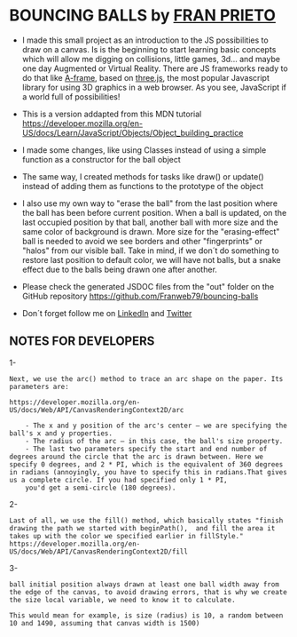 # BOUNCING BALLS by <a href="https://www.linkedin.com/in/francisco-javier-prieto-gut/">FRAN PRIETO</a>


- I made this small project as an introduction to the JS possibilities to draw on a canvas. Is is the beginning to start learning basic concepts which will allow me digging on collisions, little games, 3d... and maybe one day Augmented or Virtual Reality. There are JS frameworks ready to do that like <a href="https://aframe.io/">A-frame</a>, based on <a href="https://threejs.org/">three.js</a>, the most popular Javascript library for using 3D graphics in a web browser. As you see, JavaScript if a world full of possibilities!

- This is a version addapted from this MDN tutorial https://developer.mozilla.org/en-US/docs/Learn/JavaScript/Objects/Object_building_practice

- I made some changes, like using Classes instead of using a simple function 
as a constructor for the ball object
- The same way, I created methods for tasks like draw() or update() instead of adding them as functions to the prototype of the object
- I also use my own way to "erase the ball" from the last position where the ball has been before current position. When a ball is updated, on the last occupied position by that ball, another ball with more size and the same color of background is drawn. More size for the "erasing-effect" ball is needed to avoid we see borders and other "fingerprints" or "halos" from our visible ball. Take in mind, if we don´t do something to restore last position to default color, we will have not balls, but a snake effect due to the balls being drawn one after another.
- Please check the generated JSDOC files from the "out" folder on the GitHub repository https://github.com/Franweb79/bouncing-balls
- Don´t forget follow me on <a href="https://www.linkedin.com/in/francisco-javier-prieto-gut/">LinkedIn</a> and <a href="https://twitter.com/@FranDeveloper79">Twitter</a>



## NOTES FOR DEVELOPERS

1- 

    Next, we use the arc() method to trace an arc shape on the paper. Its   parameters are:

    https://developer.mozilla.org/en-US/docs/Web/API/CanvasRenderingContext2D/arc

        - The x and y position of the arc's center — we are specifying the ball's x and y properties.
        - The radius of the arc — in this case, the ball's size property.
        - The last two parameters specify the start and end number of degrees around the circle that the arc is drawn between. Here we specify 0 degrees, and 2 * PI, which is the equivalent of 360 degrees in radians (annoyingly, you have to specify this in radians.That gives us a complete circle. If you had specified only 1 * PI, 
        you'd get a semi-circle (180 degrees).

2-

    Last of all, we use the fill() method, which basically states "finish drawing the path we started with beginPath(),  and fill the area it takes up with the color we specified earlier in fillStyle."
    https://developer.mozilla.org/en-US/docs/Web/API/CanvasRenderingContext2D/fill

3-

    ball initial position always drawn at least one ball width away from the edge of the canvas, to avoid drawing errors, that is why we create the size local variable, we need to know it to calculate.

    This would mean for example, is size (radius) is 10, a random between 10 and 1490, assuming that canvas width is 1500)